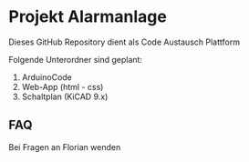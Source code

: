 # Projekt Alarmanlage

Dieses GitHub Repository dient als Code Austausch Plattform

Folgende Unterordner sind geplant:
1. ArduinoCode
2. Web-App (html - css)
3. Schaltplan (KiCAD 9.x)


## FAQ
Bei Fragen an Florian wenden
